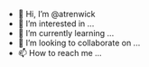 - 👋 Hi, I’m @atrenwick
- 👀 I’m interested in ...
- 🌱 I’m currently learning ...
- 💞️ I’m looking to collaborate on ...
- 📫 How to reach me ...

<!---
atrenwick/atrenwick is a ✨ special ✨ repository because its `README.md` (this file) appears on your GitHub profile.
You can click the Preview link to take a look at your changes.
--->
